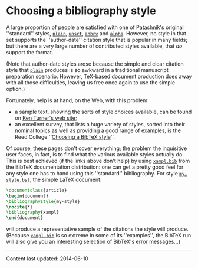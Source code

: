 # Choosing a bibliography style

A large proportion of people are satisfied with one of Patashnik's
original ''standard'' styles, [`plain`](http://ctan.org/pkg/plain), [`unsrt`](http://ctan.org/pkg/unsrt),
[`abbrv`](http://ctan.org/pkg/abbrv) and [`alpha`](http://ctan.org/pkg/alpha).  However, no style in that set
supports the ''author-date'' citation style that is popular in many
fields; but there are a very large number of contributed styles
available, that _do_ support the format.

(Note that author-date styles arose because the simple and clear
citation style that [`plain`](http://ctan.org/pkg/plain) produces is so awkward in a
traditional manuscript preparation scenario.  However, TeX-based
document production does away with all those difficulties, leaving us
free once again to use the simple option.)

Fortunately, help is at hand, on the Web, with this problem:
  

-  a sample text, showing the sorts of style choices available, can
    be found on 
    [Ken Turner's web site](http://www.cs.stir.ac.uk/&nbsp;kjt/software/latex/showbst.html);
-  an excellent survey, that lists a huge variety of styles,
    sorted into their nominal topics as well as providing a good range
    of examples, is the Reed College 
    ''[Choosing a BibTeX style](http://web.reed.edu/cis/help/LaTeX/bibtexstyles.html)''.

Of course, these pages don't cover everything; the problem the
inquisitive user faces, in fact, is to find what the various available
styles actually do.  This is best achieved (if the links above don't
help) by using [`xampl.bib`](http://ctan.org/pkg/xampl.bib) from the BibTeX documentation
distribution: one can get a pretty good feel for any style one has to
hand using this ''standard'' bibliography.  For style
[`my-style.bst`](http://ctan.org/pkg/my-style.bst), the simple LaTeX document:
```latex
\documentclass{article}
\begin{document}
\bibliographystyle{my-style}
\nocite{*}
\bibliography{xampl}
\end{document}
```
will produce a representative sample of the citations the style will
produce.  (Because [`xampl.bib`](http://ctan.org/pkg/xampl.bib) is so extreme in some of its
''examples'', the BibTeX run will also give you an interesting
selection of BibTeX's error messages&hellip;)


----

Content last updated: 2014-06-10
